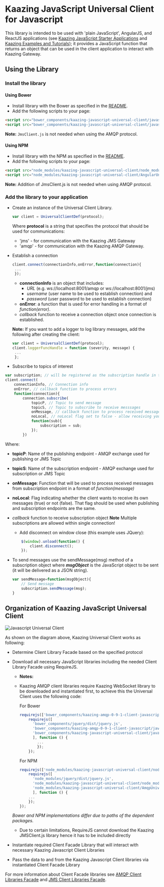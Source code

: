 # Kaazing JavaScript Universal Client for Javascript
This library is intended to be used with 'plain JavaScript', AngularJS, and ReactJS applications
(see [Kaazing JavaScript Starter Applications](https://github.com/kaazing/javascript.getting.started) and
[Kaazing Examples and Tutorials](https://github.com/kaazing/tutorials)); it provides a JavaScript function that returns
an object that can be used in the client application to interact with Kaazing Gateway.

## Using the Library
### Install the library
#### Using Bower
- Install library with the Bower as specified in the [README][1].
- Add the following scripts to your page:
```html
<script src="bower_components/kaazing-javascript-universal-client/javascript/src/AngularUniversalClient.js"></script>
<script src="bower_components/kaazing-javascript-universal-client/javascript/src/JmsClient.js"></script>

```
**Note:** `JmsClient.js` is not needed when using the AMQP protocol.

#### Using NPM
- Install library with the NPM as specified in the [README][1].
- Add the following scripts to your page:
```html
<script src="node_modules/kaazing-javascript-universal-client/node_modules/kaazing-javascript-jms-client/JmsClient.js"></script>
<script src="node_modules/kaazing-javascript-universal-client/AngularUniversalClientNPM.js"></script>
```
**Note:** Addition of JmsClient.js is not needed when using AMQP protocol.


### Add the library to your application
- Create an instance of the Universal Client Library.
	```javascript
	var client = UniversalClientDef(protocol);
	```
	Where **protocol** is a string that specifies the protocol that should be used for communications:
  - 'jms' - for communication with the Kaazing JMS Gateway
  - 'amqp' - for communication with the Kaazing AMQP Gateway.

- Establish a connection
	```javascript
	client.connect(connectionInfo,onError,function(connection){
     ...
     });
	```
	- **connectionInfo** is an object that includes:
	  - _URL_ (e.g. ws://localhost:8001/amqp or ws://localhost:8001/jms)
	  - _username_ (user name to be used to establish connection) and
	  - _password_ (user password to be used to establish connection)
    - **onError**: a function that is used for error handling in a format of _function(error)_.
	- _callback_ function to receive a connection object once connection is established.
	
	**Note:** If you want to add a logger to log library messages, add the following after creating the client:
	```javascript
	var client = UniversalClientDef(protocol);
	client.loggerFuncHandle = function (severity, message) {
     ...
     };
	```
- Subscribe to  topics of interest

```javascript
var subscription; // will be registered as the subscription handle in the callback
client.connect(
    connectionInfo, // Connection info
    onError, // callback function to process errors
    function(connection){
        connection.subscribe(
            topicP, // Topic to send message
            topicS, // Topic to subscribe to receive messsages
            onMessage, // callback function to process received messages
            noLocal, // noLocal flag set to false - allow receiving your own messages
            function(sub){
                subscription = sub;
            });
        })
````
	
Where:
  - **topicP**: Name of the publishing endpoint - AMQP exchange used for publishing or JMS Topic
  - **topicS**: Name of the subscription endpoint - AMQP exchange used for subscription or JMS Topic
  - **onMessage**: Function that will be used to process received messages from subscription endpoint in a format of _function(message)_
  - **noLocal**: Flag indicating whether the client wants to receive its own messages (true) or not (false). That flag should be used when publishing and subscription endpoints are the same.
  - _callback_ function to receive subscription object
**Note** Multiple subscriptions are allowed within single connection!

	- Add disconnect on window close (this example uses JQuery):

    ```javascript
        $(window).unload(function() {
            client.disconnect();
        });
    ```
- To send messages use the sendMessage(msg) method of a subscription object
	where _**msgObject**_ is the JavaScript object to be sent (it will be delivered as a JSON string).
	```javascript
    var sendMessage=function(msgObject){
        // Send message
        subscription.sendMessage(msg);
    }
	```

## Organization of Kaazing JavaScript Universal Client   

![][image-1]

As shown on the diagram above, Kaazing Universal Client works as following:
- Determine Client Library Facade based on the specified protocol
- Download all necessary JavaScript libraries including the needed Client Library Facade using RequireJS.
	- **Notes:**

    - Kaazing AMQP client libraries require Kaazing WebSocket library to be downloaded and instantiated first,
    to achieve this the Universal Client uses the following code:

        For Bower

        ```javascript
        requirejs(['bower_components/kaazing-amqp-0-9-1-client-javascript/javascript/WebSocket.js'],function(){
            requirejs([
              'bower_components/jquery/dist/jquery.js',
              'bower_components/kaazing-amqp-0-9-1-client-javascript/javascript/Amqp-0-9-1.js',
              'bower_components/kaazing-javascript-universal-client/javascript/src/AmqpUniversalClient.js'
              ], function () {
                ...
                });
            });
        ```

        For NPM

        ```javascript
      requirejs(['node_modules/kaazing-javascript-universal-client/node_modules/kaazing-javascript-gateway-client/WebSocket.js'],function(){
            requirejs([
              'node_modules/jquery/dist/jquery.js',
              'node_modules/kaazing-javascript-universal-client/node_modules/kaazing-javascript-amqp-client/AmqpClient.js',
              'node_modules/kaazing-javascript-universal-client/AmqpUniversalClient.js'
              ], function () {
            ...
            });
        });
        ```
    _Bower and NPM implementations differ due to paths of the dependent packages._

   - Due to certain limitations, RequireJS cannot download the Kaazing JMSClient.js library hence it has to be included directly
- Instantiate required Client Facade Library that will interact with necessary Kaazing Javascript Client Libraries
- Pass the data to and from the Kaazing Javascript Client libraries via instantiated Client Facade Library

For more information about Client Facade libraries see
[AMQP Client Libraries Facade][2] and [JMS Client Libraries Facade][3].   

[1]:	README.md
[2]:	KaazingAMQPClientLibrariesFacade.md
[3]:	KaazingJMSClientLibrariesFacade.md
[image-1]:	images/JavascriptUniversalClient.png "Javascript Universal Client"
